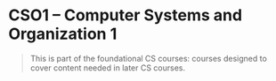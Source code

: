 # CSO1 – Computer Systems and Organization 1
>This is part of the foundational CS courses: courses designed to cover content needed in later CS courses.
